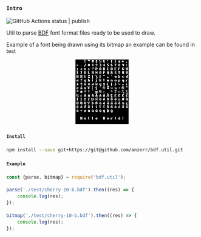 
### `Intro`
![GitHub Actions status | publish](https://github.com/anzerr/bdf.util/workflows/publish/badge.svg)

Util to parse [BDF](https://en.wikipedia.org/wiki/Glyph_Bitmap_Distribution_Format) font format files ready to be used to draw.

Example of a font being drawn using its bitmap an example can be found in test
<div style="text-align:center"><img src="https://raw.githubusercontent.com/anzerr/bdf.util/master/test/example.bmp" /></div>

#### `Install`
``` bash
npm install --save git+https://git@github.com/anzerr/bdf.util.git
```

#### `Example`
``` javascript
const {parse, bitmap} = require('bdf.util');

parse('./test/cherry-10-b.bdf').then((res) => {
	console.log(res);
});

bitmap('./test/cherry-10-b.bdf').then((res) => {
	console.log(res);
});
```